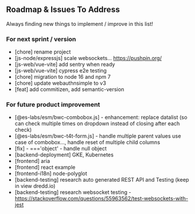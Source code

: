 ## Roadmap & Issues To Address

Always finding new things to implement / improve in this list!

### For next sprint / version
- [chore] rename project
- [js-node/expressjs] scale websockets... https://pushpin.org/
- [js-web/vue-vite] add sentry when ready
- [js-web/vue-vite] cypress e2e testing
- [chore] migration to node 16 and npm 7
- [chore] update webauthnsimple to v3
- [feat] add commitizen, add semantic-version

### For future product improvement
- [@es-labs/esm/bwc-combobox.js] - enhancement: replace datalist (so can check multiple times on dropdown instead of closing after each check)
- [@es-labs/esm/bwc-t4t-form.js] - handle multiple parent values use case of combobox..., handle reset of multiple child columns
- [fix] - ==='object' - handle null object
- [backend-deployment] GKE, Kubernetes
- [frontend] aria
- [frontend] react example
- [frontend-i18n] node-polyglot
- [backend-testing] research auto generated REST API and Testing (keep in view dredd.io)
- [backend-testing] research websocket testing - https://stackoverflow.com/questions/55963562/test-websockets-with-jest
